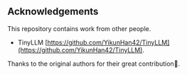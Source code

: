 ## Acknowledgements
This repository contains work from other people. 
- TinyLLM [https://github.com/YikunHan42/TinyLLM](https://github.com/YikunHan42/TinyLLM).

Thanks to the original authors for their great contribution🙇.